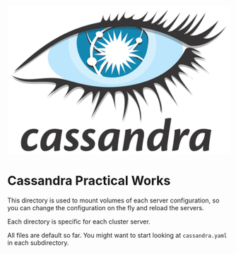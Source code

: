 ![Cassandra Logo](../../cassandra-logo.png)

# Cassandra Practical Works

This directory is used to mount volumes of each server configuration, 
so you can change the configuration on the fly and reload the servers.

Each directory is specific for each cluster server.

All files are default so far.
You might want to start looking at `cassandra.yaml` in each subdirectory.
